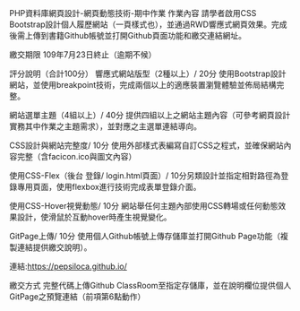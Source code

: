 PHP資料庫網頁設計-網頁動態技術-期中作業
作業內容
請學者啟用CSS Bootstrap設計個人履歷網站（一頁樣式也），並通過RWD響應式網頁效果。完成後需上傳到書籍Github帳號並打開Github頁面功能和繳交連結網址。

繳交期限
109年7月23日終止（逾期不候）

評分說明（合計100分）
響應式網站版型（2種以上）/ 20分
使用Bootstrap設計網站，並使用breakpoint技術，完成兩個以上的適應裝置瀏覽體驗並佈局結構完整。

網站選單主題（4組以上）/ 40分
提供四組以上之網站主題內容（可參考網頁設計實務其中作業之主題需求），並對應之主選單連結導向。

CSS設計與網站完整度/ 10分
使用外部樣式表編寫自訂CSS之程式，並確保網站內容完整（含facicon.ico與圖文內容）

使用CSS-Flex（後台
登錄/ login.html頁面）/ 10分另類設計並指定相對路徑為登錄專用頁面，使用flexbox進行技術完成表單登錄介面。

使用CSS-Hover視覺動態/ 10分
網站舉任何主題內部使用CSS轉場或任何動態效果設計，使滑鼠於互動hover時產生視覺變化。

GitPage上傳/ 10分
使用個人Github帳號上傳存儲庫並打開Github Page功能（複製連結提供繳交說明）。

連結:https://pepsiloca.github.io/

繳交方式
完整代碼上傳Github ClassRoom至指定存儲庫，並在說明欄位提供個人GitPage之預覽連結（前項第6點動作）